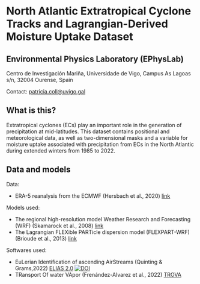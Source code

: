 # North Atlantic Extratropical Cyclone Tracks and Lagrangian-Derived Moisture Uptake Dataset
## Environmental Physics Laboratory (EPhysLab)
Centro de Investigación Mariña, Universidade de Vigo, Campus As Lagoas s/n, 32004 Ourense, Spain

Contact: patricia.coll@uvigo.gal

## What is this?
Extratropical cyclones (ECs) play an important role in the generation of precipitation at mid-latitudes. This dataset contains positional and meteorological data, as well as two-dimensional masks and a variable for moisture uptake associated with precipitation from ECs in the North Atlantic during extended winters from 1985 to 2022.

## Data and models
Data:
- ERA-5 reanalysis from the ECMWF (Hersbach et al., 2020) [link](https://cds.climate.copernicus.eu/cdsapp#!/search?type=dataset)

Models used:
- The regional high-resolution model Weather Research and Forecasting (WRF) (Skamarock et al., 2008) [link](https://www2.mmm.ucar.edu/wrf/users/download/get_source.html)
- The Lagrangian FLEXible PARTicle dispersion model (FLEXPART-WRF) (Brioude et al., 2013) [link](https://www.flexpart.eu/wiki/FpRoadmap)

Softwares used:
- EuLerian Identification of ascending AirStreams (Quinting & Grams,2022) [ELIAS 2.0](https://doi.org/10.5281/zenodo.5154980) [![DOI](https://zenodo.org/badge/DOI/10.5281/zenodo.5154980.svg)](https://doi.org/10.5281/zenodo.5154980)
- TRansport Of water VApor (Frenández-Alvarez et al., 2022) [TROVA](https://github.com/tramo-ephyslab/TROVA-master.git)


